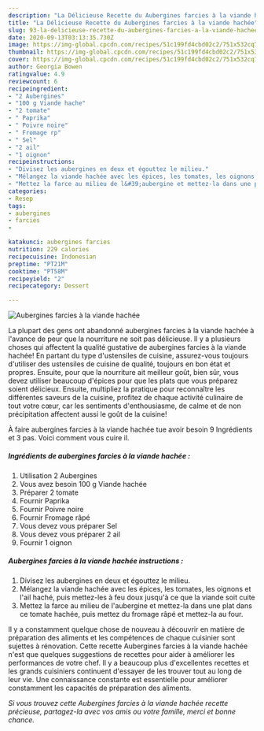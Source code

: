 ```yaml
---
description: "La Délicieuse Recette du Aubergines farcies à la viande hachée"
title: "La Délicieuse Recette du Aubergines farcies à la viande hachée"
slug: 93-la-delicieuse-recette-du-aubergines-farcies-a-la-viande-hachee
date: 2020-09-13T03:13:35.730Z
image: https://img-global.cpcdn.com/recipes/51c199fd4cbd02c2/751x532cq70/aubergines-farcies-a-la-viande-hachee-photo-principale-de-la-recette.jpg
thumbnail: https://img-global.cpcdn.com/recipes/51c199fd4cbd02c2/751x532cq70/aubergines-farcies-a-la-viande-hachee-photo-principale-de-la-recette.jpg
cover: https://img-global.cpcdn.com/recipes/51c199fd4cbd02c2/751x532cq70/aubergines-farcies-a-la-viande-hachee-photo-principale-de-la-recette.jpg
author: Georgia Bowen
ratingvalue: 4.9
reviewcount: 6
recipeingredient:
- "2 Aubergines"
- "100 g Viande hache"
- "2 tomate"
- " Paprika"
- " Poivre noire"
- " Fromage rp"
- " Sel"
- "2 ail"
- "1 oignon"
recipeinstructions:
- "Divisez les aubergines en deux et égouttez le milieu."
- "Mélangez la viande hachée avec les épices, les tomates, les oignons et l&#39;ail haché, puis mettez-les à feu doux jusqu&#39;à ce que la viande soit cuite"
- "Mettez la farce au milieu de l&#39;aubergine et mettez-la dans une plat dans ce tomate hachée, puis mettez du fromage râpé et mettez-la au four."
categories:
- Resep
tags:
- aubergines
- farcies
- 

katakunci: aubergines farcies  
nutrition: 229 calories
recipecuisine: Indonesian
preptime: "PT21M"
cooktime: "PT58M"
recipeyield: "2"
recipecategory: Dessert

---
```



![Aubergines farcies à la viande hachée](https://img-global.cpcdn.com/recipes/51c199fd4cbd02c2/751x532cq70/aubergines-farcies-a-la-viande-hachee-photo-principale-de-la-recette.jpg)

La plupart des gens ont abandonné aubergines farcies à la viande hachée à l'avance de peur que la nourriture ne soit pas délicieuse. Il y a plusieurs choses qui affectent la qualité gustative de aubergines farcies à la viande hachée! En partant du type d'ustensiles de cuisine, assurez-vous toujours d'utiliser des ustensiles de cuisine de qualité, toujours en bon état et propres. Ensuite, pour que la nourriture ait meilleur goût, bien sûr, vous devez utiliser beaucoup d'épices pour que les plats que vous préparez soient délicieux. Ensuite, multipliez la pratique pour reconnaître les différentes saveurs de la cuisine, profitez de chaque activité culinaire de tout votre cœur, car les sentiments d'enthousiasme, de calme et de non précipitation affectent aussi le goût de la cuisine!

<!--inarticleads1-->

À faire aubergines farcies à la viande hachée tue avoir besoin 9 Ingrédients et 3 pas. Voici comment vous cuire il.

##### Ingrédients de aubergines farcies à la viande hachée :

1. Utilisation 2 Aubergines
1. Vous avez besoin 100 g Viande hachée
1. Préparer 2 tomate
1. Fournir  Paprika
1. Fournir  Poivre noire
1. Fournir  Fromage râpé
1. Vous devez vous préparer  Sel
1. Vous devez vous préparer 2 ail
1. Fournir 1 oignon




<!--inarticleads2-->

##### Aubergines farcies à la viande hachée instructions :

1. Divisez les aubergines en deux et égouttez le milieu.
1. Mélangez la viande hachée avec les épices, les tomates, les oignons et l&#39;ail haché, puis mettez-les à feu doux jusqu&#39;à ce que la viande soit cuite
1. Mettez la farce au milieu de l&#39;aubergine et mettez-la dans une plat dans ce tomate hachée, puis mettez du fromage râpé et mettez-la au four.




<!--inarticleads1-->

<p>
Il y a constamment quelque chose de nouveau à découvrir en matière de préparation des aliments et les compétences de chaque cuisinier sont sujettes à rénovation. Cette recette Aubergines farcies à la viande hachée n'est que quelques suggestions de recettes pour aider à améliorer les performances de votre chef. Il y a beaucoup plus d'excellentes recettes et les grands cuisiniers continuent d'essayer de les trouver tout au long de leur vie. Une connaissance constante est essentielle pour améliorer constamment les capacités de préparation des aliments.
</p>

<p>
<i>Si vous trouvez cette Aubergines farcies à la viande hachée recette précieuse, partagez-la avec vos amis ou votre famille, merci et bonne chance.</i>
</p>

